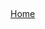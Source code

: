 <html>
  <head>
    <meta charset="utf-8">
    <title>Search Results</title>     
  </head>
  <body>
    <section>
      <h1 id = "sourceName"></h1> 
      <p id = "accuracy"></p> 
      <p id = "bias"></p>
      <p id = "mediaType"></p>
      <a href = "https://silencetheecho.github.io/SilenceTheEcho/">Home</a>
    </section> 
    <script>
      if (localStorage.getItem("found") == "true")
      { 
          document.getElementById("sourceName").textContent = localStorage.getItem("sourceName"); 
          document.getElementById("accuracy").textContent = "Accuracy: " + localStorage.getItem("accuracy"); 
          document.getElementById("bias").textContent = "Bias: " + localStorage.getItem("bias"); 
          document.getElementById("mediaType").textContent = "Media Type: " + localStorage.getItem("mediaType");
      }
      else
      {
          document.getElementById("sourceName").textContent = localStorage.getItem("sourceName");
          document.getElementById("accuracy").textContent = "We did not find a media source by that name.";
      }
    </script>
  </body>
</html>

